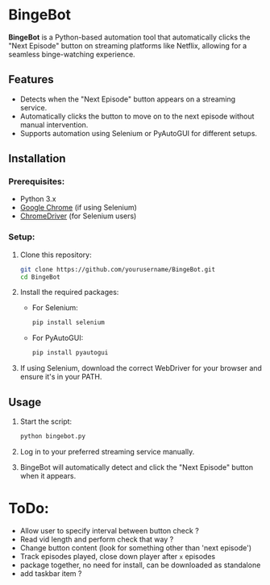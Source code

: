 # BingeBot

**BingeBot** is a Python-based automation tool that automatically clicks the "Next Episode" button on streaming platforms like Netflix, allowing for a seamless binge-watching experience. 

## Features

- Detects when the "Next Episode" button appears on a streaming service.
- Automatically clicks the button to move on to the next episode without manual intervention.
- Supports automation using Selenium or PyAutoGUI for different setups.

## Installation

### Prerequisites:
- Python 3.x
- [Google Chrome](https://www.google.com/chrome/) (if using Selenium)
- [ChromeDriver](https://sites.google.com/a/chromium.org/chromedriver/downloads) (for Selenium users)

### Setup:

1. Clone this repository:
   ```bash
   git clone https://github.com/yourusername/BingeBot.git
   cd BingeBot
   ```

2. Install the required packages:
   - For Selenium:
     ```bash
     pip install selenium
     ```
   - For PyAutoGUI:
     ```bash
     pip install pyautogui
     ```

3. If using Selenium, download the correct WebDriver for your browser and ensure it's in your PATH.

## Usage

1. Start the script:
   ```bash
   python bingebot.py
   ```

2. Log in to your preferred streaming service manually.

3. BingeBot will automatically detect and click the "Next Episode" button when it appears.

# ToDo:
- Allow user to specify interval between button check ?
- Read vid length and perform check that way ?
- Change button content (look for something other than 'next episode')
- Track episodes played, close down player after `x` episodes
- package together, no need for install, can be downloaded as standalone
- add taskbar item ?
